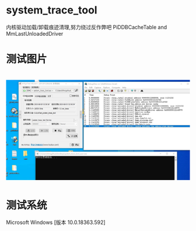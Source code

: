 # system_trace_tool
内核驱动加载/卸载痕迹清理,努力绕过反作弊吧 PiDDBCacheTable and MmLastUnloadedDriver

# 测试图片
<h1 align="center">
	<img src="demo.jpg" alt="">
	<br>
</h1>

# 测试系统
Microsoft Windows [版本 10.0.18363.592]
